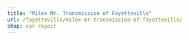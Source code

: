 ```yaml
---
title: "Milex Mr. Transmission of Fayetteville"
url: /fayetteville/milex-mr-transmission-of-fayetteville/
shop: car repair
---
```

